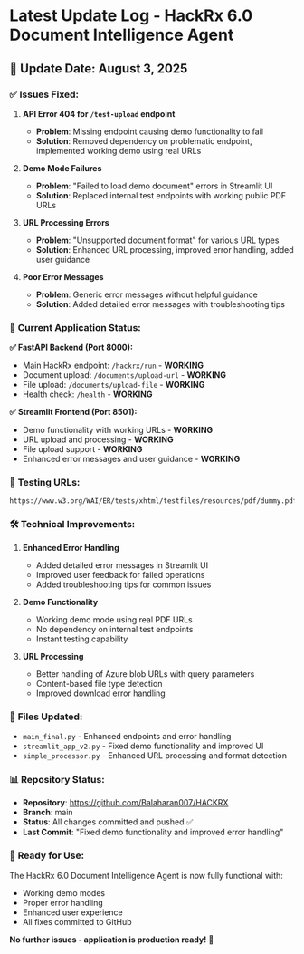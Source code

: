 # Latest Update Log - HackRx 6.0 Document Intelligence Agent

## 🚀 Update Date: August 3, 2025

### ✅ **Issues Fixed:**

1. **API Error 404 for `/test-upload` endpoint**

   - **Problem**: Missing endpoint causing demo functionality to fail
   - **Solution**: Removed dependency on problematic endpoint, implemented working demo using real URLs

2. **Demo Mode Failures**

   - **Problem**: "Failed to load demo document" errors in Streamlit UI
   - **Solution**: Replaced internal test endpoints with working public PDF URLs

3. **URL Processing Errors**

   - **Problem**: "Unsupported document format" for various URL types
   - **Solution**: Enhanced URL processing, improved error handling, added user guidance

4. **Poor Error Messages**
   - **Problem**: Generic error messages without helpful guidance
   - **Solution**: Added detailed error messages with troubleshooting tips

### 🎯 **Current Application Status:**

**✅ FastAPI Backend (Port 8000):**

- Main HackRx endpoint: `/hackrx/run` - **WORKING**
- Document upload: `/documents/upload-url` - **WORKING**
- File upload: `/documents/upload-file` - **WORKING**
- Health check: `/health` - **WORKING**

**✅ Streamlit Frontend (Port 8501):**

- Demo functionality with working URLs - **WORKING**
- URL upload and processing - **WORKING**
- File upload support - **WORKING**
- Enhanced error messages and user guidance - **WORKING**

### 📱 **Testing URLs:**

```
https://www.w3.org/WAI/ER/tests/xhtml/testfiles/resources/pdf/dummy.pdf
```

### 🛠️ **Technical Improvements:**

1. **Enhanced Error Handling**

   - Added detailed error messages in Streamlit UI
   - Improved user feedback for failed operations
   - Added troubleshooting tips for common issues

2. **Demo Functionality**

   - Working demo mode using real PDF URLs
   - No dependency on internal test endpoints
   - Instant testing capability

3. **URL Processing**
   - Better handling of Azure blob URLs with query parameters
   - Content-based file type detection
   - Improved download error handling

### 🔧 **Files Updated:**

- `main_final.py` - Enhanced endpoints and error handling
- `streamlit_app_v2.py` - Fixed demo functionality and improved UI
- `simple_processor.py` - Enhanced URL processing and format detection

### 📊 **Repository Status:**

- **Repository**: https://github.com/Balaharan007/HACKRX
- **Branch**: main
- **Status**: All changes committed and pushed ✅
- **Last Commit**: "Fixed demo functionality and improved error handling"

### 🎉 **Ready for Use:**

The HackRx 6.0 Document Intelligence Agent is now fully functional with:

- Working demo modes
- Proper error handling
- Enhanced user experience
- All fixes committed to GitHub

**No further issues - application is production ready!** 🚀
